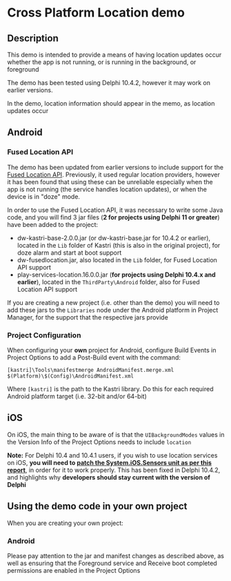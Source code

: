 # Cross Platform Location demo

## Description

This demo is intended to provide a means of having location updates occur whether the app is not running, or is running in the background, or foreground

The demo has been tested using Delphi 10.4.2, however it may work on earlier versions.

In the demo, location information should appear in the memo, as location updates occur

## Android 

### Fused Location API

The demo has been updated from earlier versions to include support for the [Fused Location API](https://developers.google.com/location-context/fused-location-provider). Previously, it used regular location providers, however it has been found that using these can be unreliable especially when the app is not running (the service handles location updates), or when the device is in "doze" mode.

In order to use the Fused Location API, it was necessary to write some Java code, and you will find 3 jar files (**2 for projects using Delphi 11 or greater**) have been added to the project:

* dw-kastri-base-2.0.0.jar (or dw-kastri-base.jar for 10.4.2 or earlier), located in the `Lib` folder of Kastri (this is also in the original project), for doze alarm and start at boot support
* dw-fusedlocation.jar, also located in the `Lib` folder, for Fused Location API support
* play-services-location.16.0.0.jar (**for projects using Delphi 10.4.x and earlier**), located in the `ThirdParty\Android` folder, also for Fused Location API support 

If you are creating a new project (i.e. other than the demo) you will need to add these jars to the `Libraries` node under the Android platform in Project Manager, for the support that the respective jars provide

### Project Configuration

When configuring your **own** project for Android, configure Build Events in Project Options to add a Post-Build event with the command:  

```
[kastri]\Tools\manifestmerge AndroidManifest.merge.xml $(Platform)\$(Config)\AndroidManifest.xml
```  
Where `[kastri]` is the path to the Kastri library. Do this for each required Android platform target (i.e. 32-bit and/or 64-bit)

## iOS

On iOS, the main thing to be aware of is that the `UIBackgroundModes` values in the Version Info of the Project Options needs to include `location`
  
**Note:** For Delphi 10.4 and 10.4.1 users, if you wish to use location services on iOS, **you will need to [patch the System.iOS.Sensors unit as per this report](https://quality.embarcadero.com/browse/RSP-29859?focusedCommentId=85109&page=com.atlassian.jira.plugin.system.issuetabpanels:comment-tabpanel#comment-85109)**, in order for it to work properly. This has been fixed in Delphi 10.4.2, and highlights why **developers should stay current with the version of Delphi**

## Using the demo code in your own project

When you are creating your own project:

### Android

Please pay attention to the jar and manifest changes as described above, as well as ensuring that the Foreground service and Receive boot completed permissions are enabled in the Project Options